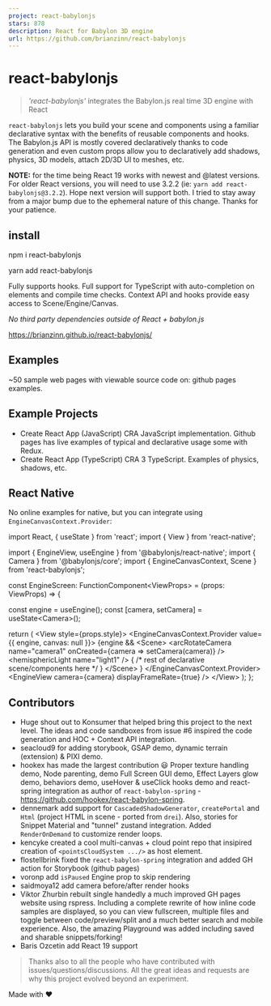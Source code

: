```yaml
---
project: react-babylonjs
stars: 878
description: React for Babylon 3D engine
url: https://github.com/brianzinn/react-babylonjs
---
```


react-babylonjs
===============

> _'react-babylonjs'_ integrates the Babylon.js real time 3D engine with React

`react-babylonjs` lets you build your scene and components using a familiar declarative syntax with the benefits of reusable components and hooks. The Babylon.js API is mostly covered declaratively thanks to code generation and even custom props allow you to declaratively add shadows, physics, 3D models, attach 2D/3D UI to meshes, etc.

**NOTE:** for the time being React 19 works with newest and @latest versions. For older React versions, you will need to use 3.2.2 (ie: `yarn add react-babylonjs@3.2.2`). Hope next version will support both. I tried to stay away from a major bump due to the ephemeral nature of this change. Thanks for your patience.

install
-------

npm i react-babylonjs

yarn add react-babylonjs

Fully supports hooks. Full support for TypeScript with auto-completion on elements and compile time checks. Context API and hooks provide easy access to Scene/Engine/Canvas.

_No third party dependencies outside of React + babylon.js_

https://brianzinn.github.io/react-babylonjs/

Examples
--------

~50 sample web pages with viewable source code on: github pages examples.

Example Projects
----------------

-   Create React App (JavaScript) CRA JavaScript implementation. Github pages has live examples of typical and declarative usage some with Redux.
-   Create React App (TypeScript) CRA 3 TypeScript. Examples of physics, shadows, etc.

React Native
------------

No online examples for native, but you can integrate using `EngineCanvasContext.Provider`:

import React, { useState } from 'react';
import { View } from 'react-native';

import { EngineView, useEngine } from '@babylonjs/react-native';
import { Camera } from '@babylonjs/core';
import { EngineCanvasContext, Scene } from 'react-babylonjs';

const EngineScreen: FunctionComponent<ViewProps\> = (props: ViewProps) =\> {

  const engine \= useEngine();
  const \[camera, setCamera\] \= useState<Camera\>();

  return (
    <View style\={props.style}\>
      <EngineCanvasContext.Provider value\={{ engine, canvas: null }}\>
        {engine &&
          <Scene\>
            <arcRotateCamera
              name\="camera1"
              onCreated\={camera \=> setCamera(camera)}
            />
            <hemisphericLight name\="light1" />
            { /\* rest of declarative scene/components here \*/ }
          </Scene\>
        }
      </EngineCanvasContext.Provider\>
      <EngineView camera\={camera} displayFrameRate\={true} />
    </View\>
  );
};

Contributors
------------

-   Huge shout out to Konsumer that helped bring this project to the next level. The ideas and code sandboxes from issue #6 inspired the code generation and HOC + Context API integration.
-   seacloud9 for adding storybook, GSAP demo, dynamic terrain (extension) & PIXI demo.
-   hookex has made the largest contribution 😃 Proper texture handling demo, Node parenting, demo Full Screen GUI demo, Effect Layers glow demo, behaviors demo, useHover & useClick hooks demo and react-spring integration as author of `react-babylon-spring` - https://github.com/hookex/react-babylon-spring.
-   dennemark add support for `CascadedShadowGenerator`, `createPortal` and `Html` (project HTML in scene - ported from `drei`). Also, stories for Snippet Material and "tunnel" zustand integration. Added `RenderOnDemand` to customize render loops.
-   kencyke created a cool multi-canvas + cloud point repo that insipired creation of `<pointsCloudSystem .../>` as host element.
-   flostellbrink fixed the `react-babylon-spring` integration and added GH action for Storybook (github pages)
-   voronp add `isPaused` Engine prop to skip rendering
-   saidmoya12 add camera before/after render hooks
-   Viktor Zhurbin rebuilt single handedly a much improved GH pages website using rspress. Including a complete rewrite of how inline code samples are displayed, so you can view fullscreen, multiple files and toggle between code/preview/split and a much better search and mobile experience. Also, the amazing Playground was added including saved and sharable snippets/forking!
-   Baris Ozcetin add React 19 support

> Thanks also to all the people who have contributed with issues/questions/discussions. All the great ideas and requests are why this project evolved beyond an experiment.

Made with ♥

